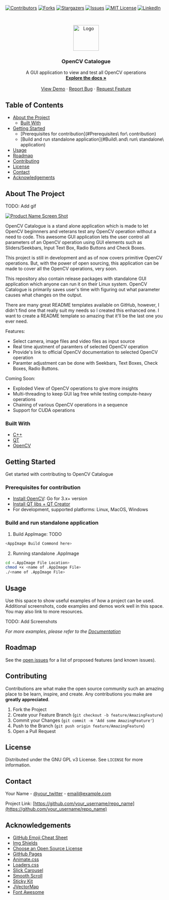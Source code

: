 <!-- PROJECT SHIELDS -->

[![Contributors][contributors-shield]][contributors-url]
[![Forks][forks-shield]][forks-url]
[![Stargazers][stars-shield]][stars-url]
[![Issues][issues-shield]][issues-url]
[![MIT License][license-shield]][license-url]
[![LinkedIn][linkedin-shield]][linkedin-url]


<!-- PROJECT LOGO -->
<br />
<p align="center">
  <a href="https://github.com/othneildrew/Best-README-Template">
    <img src="images/logo.png" alt="Logo" width="80" height="80">
  </a>

  <h3 align="center">OpenCV Catalogue</h3>

  <p align="center">
    A GUI application to view and test all OpenCV operations
    <br />
    <a href="https://github.com/othneildrew/Best-README-Template"><strong>Explore the docs »</strong></a>
    <br />
    <br />
    <a href="https://github.com/othneildrew/Best-README-Template">View Demo</a>
    ·
    <a href="https://github.com/othneildrew/Best-README-Template/issues">Report Bug</a>
    ·
    <a href="https://github.com/othneildrew/Best-README-Template/issues">Request Feature</a>
  </p>
</p>



<!-- TABLE OF CONTENTS -->
## Table of Contents

* [About the Project](#about-the-project)
  * [Built With](#built-with)
* [Getting Started](#getting-started)
  * [Prerequisites for contribution](#Prerequisites\ for\ contribution)
  * [Build and run standalone application](#Build\ and\ run\ standalone\ application)
* [Usage](#usage)
* [Roadmap](#roadmap)
* [Contributing](#contributing)
* [License](#license)
* [Contact](#contact)
* [Acknowledgements](#acknowledgements)



<!-- ABOUT THE PROJECT -->
## About The Project
TODO: Add gif

[![Product Name Screen Shot][product-screenshot]](https://example.com)

OpenCV Catalogue is a stand alone application which is made to let OpenCV beginnners and veterans test any OpenCV operation without a need to code. This awesome GUI application lets the user control all parameters of an OpenCV operation using GUI elements such as Sliders/Seekbars, Input Text Box, Radio Buttons and Check Boxes.

This project is still in development and as of now covers primitive OpenCV operations. But, with the power of open sourcing, this application can be made to cover all the OpenCV operations, very soon.

This repository also contain release packages with standalone GUI application which anyone can run it on their Linux system. OpenCV Catalogue is primarily saves user's time with figuring out what parameter causes what changes on the output.

There are many great README templates available on GitHub, however, I didn't find one that really suit my needs so I created this enhanced one. I want to create a README template so amazing that it'll be the last one you ever need.

Features:
* Select camera, image files and video files as input source
* Real time ajustment of paramters of selected OpenCV operation
* Provide's link to official OpenCV documentation to selected OpenCV operation
* Paramter adjustment can be done with Seekbars, Text Boxes, Check Boxes, Radio Buttons.

Coming Soon:
* Exploded View of OpenCV operations to give more insights
* Multi-threading to keep GUI lag free while testing compute-heavy operations
* Chaining of various OpenCV operations in a sequence
* Support for CUDA operations

### Built With
* [C++](https://devdocs.io/cpp/)
* [QT](https://www.qt.io/)
* [OpenCV](https://opencv.org/)


<!-- GETTING STARTED -->
## Getting Started

Get started with contributing to OpenCV Catalogue

### Prerequisites for contribution
* [Install OpenCV](https://docs.opencv.org/trunk/df/d65/tutorial_table_of_content_introduction.html): Go for 3.x+ version
* [Install QT libs + QT Creator](https://www.qt.io/download-open-source)
* For development, supported platforms: Linux, MacOS, Windows

### Build and run standalone application

1. Build AppImage: TODO
```sh
<AppImage Build Commond here>
```
2. Running standalone .AppImage
```sh
cd <.AppImage File Location>
chmod +x <name of .AppImage File>
./<name of .AppImage File>
```

<!-- USAGE EXAMPLES -->
## Usage

Use this space to show useful examples of how a project can be used. Additional screenshots, code examples and demos work well in this space. You may also link to more resources.

TODO: Add Screenshots

_For more examples, please refer to the [Documentation](https://example.com)_


<!-- ROADMAP -->
## Roadmap

See the [open issues](https://github.com/othneildrew/Best-README-Template/issues) for a list of proposed features (and known issues).



<!-- CONTRIBUTING -->
## Contributing

Contributions are what make the open source community such an amazing place to be learn, inspire, and create. Any contributions you make are **greatly appreciated**.

1. Fork the Project
2. Create your Feature Branch (`git checkout -b feature/AmazingFeature`)
3. Commit your Changes (`git commit -m 'Add some AmazingFeature'`)
4. Push to the Branch (`git push origin feature/AmazingFeature`)
5. Open a Pull Request



<!-- LICENSE -->
## License

Distributed under the GNU GPL v3 License. See `LICENSE` for more information.



<!-- CONTACT -->
## Contact

Your Name - [@your_twitter](https://twitter.com/your_username) - email@example.com

Project Link: [https://github.com/your_username/repo_name](https://github.com/your_username/repo_name)



<!-- ACKNOWLEDGEMENTS -->
## Acknowledgements
* [GitHub Emoji Cheat Sheet](https://www.webpagefx.com/tools/emoji-cheat-sheet)
* [Img Shields](https://shields.io)
* [Choose an Open Source License](https://choosealicense.com)
* [GitHub Pages](https://pages.github.com)
* [Animate.css](https://daneden.github.io/animate.css)
* [Loaders.css](https://connoratherton.com/loaders)
* [Slick Carousel](https://kenwheeler.github.io/slick)
* [Smooth Scroll](https://github.com/cferdinandi/smooth-scroll)
* [Sticky Kit](http://leafo.net/sticky-kit)
* [JVectorMap](http://jvectormap.com)
* [Font Awesome](https://fontawesome.com)





<!-- MARKDOWN LINKS & IMAGES -->
<!-- https://www.markdownguide.org/basic-syntax/#reference-style-links -->
[contributors-shield]: https://img.shields.io/github/contributors/JairajJangle/Open-CV-Catalogue.svg?style=flat-square
[contributors-url]: https://github.com/JairajJangle/Open-CV-Catalogue/graphs/contributors
[forks-shield]: https://img.shields.io/github/forks/JairajJangle/Open-CV-Catalogue.svg?style=flat-square
[forks-url]: https://github.com/JairajJangle/Open-CV-Catalogue/network/members
[stars-shield]: https://img.shields.io/github/stars/JairajJangle/Open-CV-Catalogue.svg?style=flat-square
[stars-url]: https://github.com/JairajJangle/Open-CV-Catalogue/stargazers
[issues-shield]: https://img.shields.io/github/issues/JairajJangle/Open-CV-Catalogue.svg?style=flat-square
[issues-url]: https://github.com/JairajJangle/Open-CV-Catalogue/issues
[license-shield]: https://img.shields.io/github/license/JairajJangle/Open-CV-Catalogue.svg?style=flat-square
[license-url]: https://github.com/JairajJangle/Open-CV-Catalogue/blob/master/LICENSE.txt
[linkedin-shield]: https://img.shields.io/badge/-LinkedIn-black.svg?style=flat-square&logo=linkedin&colorB=555
[linkedin-url]: https://www.linkedin.com/in/jairaj-jangle-35aab3137/
[product-screenshot]: images/screenshot.png
